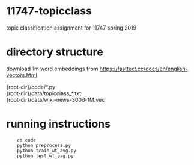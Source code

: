 # 11747-topicclass
topic classification assignment for 11747 spring 2019

# directory structure
download 1m word embeddings from https://fasttext.cc/docs/en/english-vectors.html

{root-dir}/code/\*.py<br/>
{root-dir}/data/topicclass_\*.txt<br/>
{root-dir}/data/wiki-news-300d-1M.vec<br/>  

# running instructions
```
    cd code
    python preprocess.py
    python train_wt_avg.py
    python test_wt_avg.py
```
